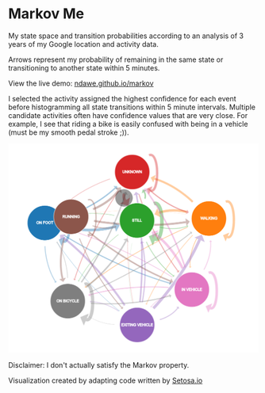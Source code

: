 # Markov Me

My state space and transition probabilities according to an analysis of 3 years
of my Google location and activity data.

Arrows represent my probability of remaining in the same state or transitioning
to another state within 5 minutes.

View the live demo: [ndawe.github.io/markov](https://ndawe.github.io/markov)

I selected the activity assigned the highest confidence for each event before
histogramming all state transitions within 5 minute intervals. Multiple
candidate activities often have confidence values that are very close. For
example, I see that riding a bike is easily confused with being in a
vehicle (must be my smooth pedal stroke ;)).

![](demo.png)

Disclaimer: I don't actually satisfy the Markov property.

Visualization created by adapting code written by [Setosa.io](http://setosa.io)
